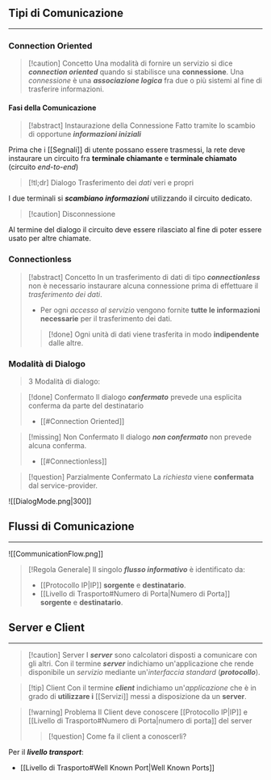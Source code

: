 ## Tipi di Comunicazione
---
### Connection Oriented
>[!caution] Concetto
>Una modalità di fornire un servizio si dice ***connection oriented*** quando si stabilisce una **connessione**.
>Una *connessione* è una ***associazione logica*** fra due o più sistemi al fine di trasferire informazioni.

#### Fasi della Comunicazione
>[!abstract] Instaurazione della Connessione
>Fatto tramite lo scambio di opportune ***informazioni iniziali***

Prima che i [[Segnali]] di utente possano essere trasmessi, la rete deve instaurare un circuito fra **terminale chiamante** e **terminale chiamato** (circuito *end-to-end*)

>[!tl;dr] Dialogo
>Trasferimento dei *dati* veri e propri

I due terminali si ***scambiano informazioni*** utilizzando il circuito dedicato.

>[!caution] Disconnessione

Al termine del dialogo il circuito deve essere rilasciato al fine di poter essere usato per altre chiamate.

### Connectionless
>[!abstract] Concetto
>In un trasferimento di dati di tipo ***connectionless*** non è necessario instaurare alcuna connessione prima di effettuare il *trasferimento dei dati*.
>- Per ogni *accesso al servizio* vengono fornite **tutte le informazioni necessarie** per il trasferimento dei dati.
>
>>[!done] Ogni unità di dati viene trasferita in modo **indipendente** dalle altre.

### Modalità di Dialogo
> 3 Modalità di dialogo:

>[!done] Confermato
>Il dialogo ***confermato*** prevede una esplicita conferma da parte del destinatario
>- [[#Connection Oriented]]

>[!missing] Non Confermato
>Il dialogo ***non confermato*** non prevede alcuna conferma.
>- [[#Connectionless]]

>[!question] Parzialmente Confermato
>La *richiesta* viene **confermata** dal service-provider.

![[DialogMode.png|300]]
## Flussi di Comunicazione
---
![[CommunicationFlow.png]]

>[!Regola Generale]
>Il singolo ***flusso informativo*** è identificato da:
>- [[Protocollo IP|IP]] **sorgente** e **destinatario**.
>- [[Livello di Trasporto#Numero di Porta|Numero di Porta]] **sorgente** e **destinatario**.

## Server e Client
---
>[!caution] Server
> I ***server*** sono calcolatori disposti a comunicare con gli altri.
> Con il termine ***server*** indichiamo un'applicazione che rende disponibile un *servizio* mediante un'*interfaccia standard* (***protocollo***).

>[!tip] Client
>Con il termine ***client*** indichiamo un'*applicazione* che è in grado di **utilizzare i** [[Servizi]] messi a disposizione da un **server**.

>[!warning] Problema
>Il Client deve conoscere [[Protocollo IP|IP]] e [[Livello di Trasporto#Numero di Porta|numero di porta]] del server
>>[!question] Come fa il client a conoscerli?

Per il ***livello transport***:
- [[Livello di Trasporto#Well Known Port|Well Known Ports]]
